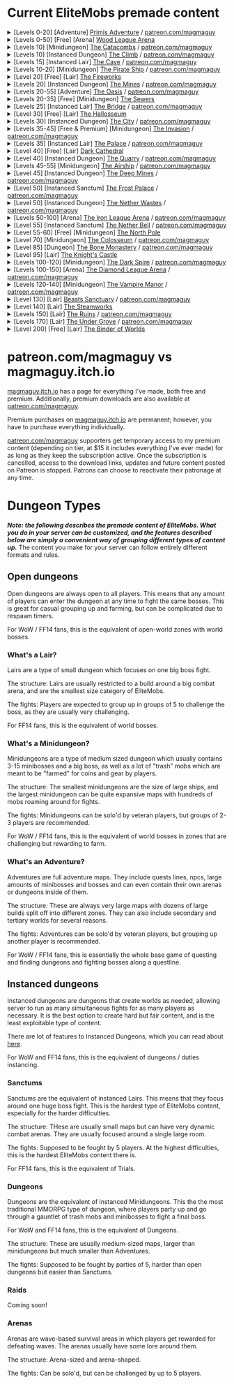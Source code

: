 # Current EliteMobs premade content

<details>
<summary>[Levels 0-20] [Adventure] <a href="https://magmaguy.itch.io/primis">Primis Adventure</a> / <a href="https://www.patreon.com/posts/adventure-primis-71274573">patreon.com/magmaguy</a></summary>

This expansive adventure map is packed with quests, loot, and a variety of challenging mobs, designed to immerse players in the world of EliteMobs. Through engaging gameplay, players will learn the mechanics and features of EliteMobs in an exciting and interactive way. Fans of MMORPGs will find the experience familiar and captivating, with elements reminiscent of their favorite MMOs.
  
<pre>
EliteMobs Info: 
Recommended Level[s]: 0 - 20- Solo-able content 
Bosses: 957 Regional [200 Unique + Reinforcements + Phases + Transitive Blocks] 
Custom Models: 11 (a few currently unimplemented, WIP)
Unique Items: 153
Treasure Chests: 25 unique
Quests: 98
NPCs: 255 unique
1 Arena
Difficulty: Two players recommended
Map type: World
Encounter Type: Adventure 
Compatibility: 
Minecraft Version: 1.18.1+ 
EliteMobs Version: 8.0.3+ Credits: 69OzCanOfBepis, MagmaGuy, Matevagyok, Dalio, FrostCone
</pre>
</details>

<details>
<summary>[Levels 0-50] [Free] [Arena] <a href="https://magmaguy.itch.io/em-free-content">Wood League Arena</a></summary>

Note: The Wood League Arena is almost entirely in the default EliteMobs plugin, you just need to download the free Adventurer's Guild Hub from [magmaguy.itch.io](https://magmaguy.itch.io/em-free-content) to get the build!

<pre>
EliteMobs Info: 
Recommended Level[s]: 0 - 50- Solo-able content 
Bosses: 91 unique bosses
Unique Items: 27
Waves: 50
Compatibility: 
Minecraft Version: 1.18.1+ 
EliteMobs Version: 8.0.3+ Credits: 69OzCanOfBepis, MagmaGuy, Realm of Lotheridon
</pre>
</details>

<details>
<summary>[Levels 10] [Minidungeon] <a href="https://magmaguy.itch.io/elitemobs-catacombs">The Catacombs</a> / <a href="https://www.patreon.com/posts/lair-catacombs-62463772">patreon.com/magmaguy</a></summary>

As of EliteMobs 9.0.0 this dungeon has been converted to a world dungeon!
  
<pre>
EliteMobs Info:
Recommended Level[s]: 10 - Group content
Bosses: 4 Regional [6 Unique + Reinforcements + Treasure]
Unique Items: 6
Treasure Chests: 1
Difficulty: Easy
Map Type: World (Used to be Schematic)
Encounter Type: Lair
Compatibility:
Minecraft Version: 1.16.5+
EliteMobs Version: 7.3.13+
Credits: Realm of Lotheridon & MagmaGuy
</pre>
</details>

<details>
<summary>[Levels 10] [Instanced Dungeon] <a href="https://magmaguy.itch.io/elitemobs-theclimb">The Climb</a> / <a href="https://www.patreon.com/magmaguy">patreon.com/magmaguy</a></summary>

This dungeon is part of the Story Mode Dungeon series. Players can embark on quests that weave a continuous narrative through the dungeons, offering a cohesive and immersive storyline. Undead have emerged from the mountain mines and launched a ruthless assault on a peaceful village!
  
<pre>
EliteMobs Info:
Recommended Level[s]: 10 - Group content
More info coming soon.
</pre>
</details>

<details>
<summary>[Levels 15] [Instanced Lair] <a href="https://magmaguy.itch.io/elitemobs-thecave">The Cave</a> / <a href="https://www.patreon.com/magmaguy">patreon.com/magmaguy</a></summary>

This dungeon is part of the Story Mode Dungeon series. Players can embark on quests that weave a continuous narrative through the dungeons, offering a cohesive and immersive storyline. A formidable creation of magma and flame bars the entrance to the mountain mines!
  
<pre>
EliteMobs Info:
Recommended Level[s]: 15 - Group content
More info coming soon.
</pre>
</details>

<details>
<summary>[Levels 10-20] [Minidungeon] <a href="https://magmaguy.itch.io/elitemobs-pirate-ship">The Pirate Ship</a> / <a href="https://www.patreon.com/posts/minidungeon-ship-62464429">patreon.com/magmaguy</a></summary>

As of EliteMobs 9.0.0 this dungeon has been converted to a world dungeon!
  
<pre>
EliteMobs Info:
Recommended Level[s]: 10-20 - Solo / duo content
Bosses: 28 Regional [15 Unique + Reinforcements + Phases]
Unique Items: 36
Difficulty: Medium
Map type: World (Used to be Schematic)
Encounter Type: Minidungeon
Compatibility:
Minecraft Version: 1.16.5+
EliteMobs Version: 7.3.13+
Credits: 69OzCanOfBepis, MagmaGuy
</pre>
</details>

<details>
<summary>[Level 20] [Free] [Lair] <a href="https://magmaguy.itch.io/em-free-content">The Fireworks</a></summary>
<pre>
EliteMobs Info:
Recommended Level[s]: 20 - Group content 
Bosses: 1 Regional [5 Unique + Reinforcements + Phases]
Custom Items: 3
Difficulty: Hard
Map Type: World 
Encounter Type: Lair 
Compatibility: Minecraft Version: 1.16.5+ 
EliteMobs Version: 7.3.13+ 
Credits: MagmaGuy
</pre>
</details>

<details>
<summary>[Levels 20] [Instanced Dungeon] <a href="https://magmaguy.itch.io/elitemobs-themines">The Mines</a> / <a href="https://www.patreon.com/magmaguy">patreon.com/magmaguy</a></summary>

This dungeon is part of the Story Mode Dungeon series. Players can embark on quests that weave a continuous narrative through the dungeons, offering a cohesive and immersive storyline. Descend into the mountain mines to uncover the source of the undead horde and the mysterious force driving them.
  
<pre>
EliteMobs Info:
Recommended Level[s]: 20 - Group content
More info coming soon.
</pre>
</details>

<details>
<summary>[Levels 20-55] [Adventure] <a href="https://magmaguy.itch.io/elitemobs-oasis">The Oasis</a> / <a href="https://www.patreon.com/posts/adventure-oasis-62464668">patreon.com/magmaguy</a></summary>

For players who have completed the Primis Adventure map, The Oasis is the perfect next step in their journey. It offers even more challenging mobs, a plethora of quests, and an abundance of awesome loot to discover!
  
<pre>
EliteMobs Info:
Recommended Level[s]: 20 - 55- Solo-able content
Bosses: 1495 Regional [96 Unique + Reinforcements + Phases + Transitive Blocks]
Unique Items: 62
Treasure Chests: 23 unique
Difficulty: Solo-able
Map type: World
Encounter Type: Adventure
Compatibility:
Minecraft Version: 1.16.5+
EliteMobs Version: 7.3.13+
Credits: 69OzCanOfBepis, MagmaGuy
</pre>
</details>

<details>
<summary>[Levels 20-35] [Free] [Minidungeon] <a href="https://magmaguy.itch.io/em-free-content">The Sewers</a></summary>
<pre>
EliteMobs Info:
Recommended Level[s]: 20 - 35 - Solo / duo content
Bosses: 280 Regional [29 Unique + Reinforcements + Treasure]
Unique Items: 10
Treasure Chests: 2 unique
Difficulty: Medium
Map Type: World
Encounter Type: Mini-Dungeon
Compatibility:
Minecraft Version: 1.16.5+
EliteMobs Version: 7.3.13+
Credits: 69OzCanOfBepis, MagmaGuy
</pre>
</details>

<details>
<summary>[Levels 25] [Instanced Lair] <a href="https://magmaguy.itch.io/elitemobs-thebridge">The Bridge</a> / <a href="https://www.patreon.com/magmaguy">patreon.com/magmaguy</a></summary>

This dungeon is part of the Story Mode Dungeon series. Players can embark on quests that weave a continuous narrative through the dungeons, offering a cohesive and immersive storyline. Beyond the mountain mines lies an ancient dwarven underground city. However, before reaching it, a formidable construct—a guardian that has protected a bridge for centuries—stands in the way.
  
<pre>
EliteMobs Info:
Recommended Level[s]: 25 - Group content
More info coming soon.
</pre>
</details>

<details>
<summary>[Level 30] [Free] [Lair] <a href="https://magmaguy.itch.io/em-free-content">The Hallosseum</a></summary>
<pre>
EliteMobs Info:
Recommended Level[s]: 30 - Group content
Bosses: 1 Regional [12 Unique + Reinforcements + Phases]
Unique Items: 5
Difficulty: Hard
Map Type: World
Encounter Type: Lair
Compatibility:
Minecraft Version: 1.16.5+
EliteMobs Version: 7.3.13+
Credits: 69OzCanOfBepis, MagmaGuy
</pre>
</details>

<details>
<summary>[Levels 30] [Instanced Dungeon] <a href="https://magmaguy.itch.io/elitemobs-thebridge">The City</a> / <a href="https://www.patreon.com/magmaguy">patreon.com/magmaguy</a></summary>

This dungeon is part of the Story Mode Dungeon series. Players can embark on quests that weave a continuous narrative through the dungeons, offering a cohesive and immersive storyline. Deep underground lies an ancient dwarven city, its once-dwarven inhabitants now shambling through the streets, driven mad by an unknown force. They have been granted eternal life, yet they are not undead. What lies behind this unsettling phenomenon?
  
<pre>
EliteMobs Info:
Recommended Level[s]: 30 - Group content
More info coming soon.
</pre>
</details>

<details>
<summary>[Levels 35-45] [Free & Premium] [Minidungeon] <a href="https://magmaguy.itch.io/the-invasion">The Invasion</a> / <a href="https://www.patreon.com/posts/minidungeon-62491284">patreon.com/magmaguy</a></summary>

As of EliteMobs 9.0.0 this dungeon has been converted to a world dungeon!
  
<pre>
EliteMobs Info (Premium version): 
Recommended Level[s]: 35 - 45 
Bosses: 141 Regional [39 Unique + Reinforcements + Treasure Chests] 
Unique Items: 13 
Difficulty: Medium 
Map type: World (Used to be Schematic)
Type: Mini-Dungeon 
Compatibility: Minecraft Version: 1.17.1+ 
EliteMobs Version: 7.3.13+ 
Credits: 69OzCanOfBepis, MagmaGuy
</pre>
</details>

<details>
<summary>[Levels 35] [Instanced Lair] <a href="https://magmaguy.itch.io/elitemobs-thepalace">The Palace</a> / <a href="https://www.patreon.com/magmaguy">patreon.com/magmaguy</a></summary>

This dungeon is part of the Story Mode Dungeon series. Players can embark on quests that weave a continuous narrative through the dungeons, offering a cohesive and immersive storyline. Deep within the dwarven city, within the palace, resides its mad monarch. Dark and unnatural power emanates from the monarch, accompanied by faint, eerie chimes echoing through the halls.
  
<pre>
EliteMobs Info:
Recommended Level[s]: 35 - Group content
More info coming soon.
</pre>
</details>

<details>
<summary>[Level 40] [Free] [Lair] <a href="https://magmaguy.itch.io/em-free-content">Dark Cathedral</a></summary>

As of EliteMobs 9.0.0 this dungeon has been converted to a world dungeon!
  
<pre>
EliteMobs Info: 
Recommended Level[s]: 40 - Group content 
Bosses: 1 Regional [2 Unique + Reinforcements] 
Unique Items: 1 Difficulty: Hard 
Map Type: World (Used to be Schematic)
Encounter Type: Lair 
Compatibility: 
Minecraft Version: 1.16.5+ 
EliteMobs Version: 7.3.13+ 
Credits: 69OzCanOfBepis, MagmaGuy
</pre>
</details>

<details>
<summary>[Level 40] [Instanced Dungeon] <a href="https://magmaguy.itch.io/elitemobs-thequarry">The Quarry</a> / <a href="https://www.patreon.com/magmaguy">patreon.com/magmaguy</a></summary>

This dungeon is part of the Story Mode Dungeon series. Players can embark on quests that weave a continuous narrative through the dungeons, offering a cohesive and immersive storyline. Amidst abundant ores and countless gems, the dwarves have delved deep into the earth in search of riches. Ride the lift down to explore how far this quarry extends and where it leads. Beware of the mad dwarven diggers, miners, and royal spellcasters who still wander these depths.
  
<pre>
EliteMobs Info:
Recommended Level[s]: 40 - Group content
More info coming soon.
</pre>
</details>

<details>
<summary>[Levels 45-55] [Minidungeon] <a href="https://magmaguy.itch.io/elitemobs-airship">The Airship</a> / <a href="https://www.patreon.com/posts/minidungeon-62491142">patreon.com/magmaguy</a></summary>

As of EliteMobs 9.0.0 this dungeon has been converted to a world dungeon!
  
<pre>
EliteMobs Info:
Recommended Level[s]: 45 - 55
Bosses: 67 Regional [13 Unique + Reinforcements]
Unique Items: 15
Difficulty: Medium
Map type: World (Used to be Schematic)
Encounter Type: Mini-Dungeon
Compatibility:
Minecraft Version: 1.16.5+
EliteMobs Version: 7.3.13+
Credits: Realm of Lotheridon, 69OzCanOfBepis
</pre>
</details>

<details>
<summary>[Level 45] [Instanced Dungeon] <a href="https://magmaguy.itch.io/elitemobs-thedeepmines">The Deep Mines</a> / <a href="https://www.patreon.com/magmaguy">patreon.com/magmaguy</a></summary>

This dungeon is part of the Story Mode Dungeon series. Players can embark on quests that weave a continuous narrative through the dungeons, offering a cohesive and immersive storyline. The quarry lift reaches its limit, but beyond lies the deep mines where the dwarves' greed has led them. These mines stretch into the Nether itself, where a powerful entity from the Nether realm prowls in the shadows.
  
<pre>
EliteMobs Info:
Recommended Level[s]: 45 - Group content
More info coming soon.
</pre>
</details>

<details>
<summary>[Level 50] [Instanced Sanctum] <a href="https://magmaguy.itch.io/frost-palace-sanctum">The Frost Palace</a> / <a href="https://www.patreon.com/posts/72982655">patreon.com/magmaguy</a></summary>

A perfect challenge for a group of players eager to test their skills, wit, and any EliteMobs knowledge they have acquired.
A boss fight that will not be easy to forget!
  
<pre>
EliteMobs Info:
Recommended Level[s]: 50
Bosses: 1 Regional [11 Unique + Reinforcements + Phases]
Unique Items: 36
Unique powers: 6
Custom Models: 5 (3 bosses, 2 items)
Difficulty: Normal + Hard + Mythic
Map Type: World
Encounter Type: Sanctum
Compatibility:  Minecraft Version: 1.18.2+
EliteMobs Version: 8.3.1+
Credits: Dalio - Map, Agnet75 - Music, MagmaGuy
</pre>
</details>

<details>
<summary>[Level 50] [Instanced Dungeon] <a href="https://magmaguy.itch.io/elitemobs-thenetherwastes">The Nether Wastes</a> / <a href="https://www.patreon.com/magmaguy">patreon.com/magmaguy</a></summary>

This dungeon is part of the Story Mode Dungeon series. Players can embark on quests that weave a continuous narrative through the dungeons, offering a cohesive and immersive storyline. In the Nether Wastes, an unfamiliar realm to all, unknown nether creatures roam its desolate paths. From its heart, a haunting resonance echoes, punctuated by the eerie chime of a bell—an unnatural sound that unsettles all who hear it.
  
<pre>
EliteMobs Info:
Recommended Level[s]: 50 - Group content
More info coming soon.
</pre>
</details>

<details>
<summary>[Levels 50-100] [Arena] <a href="https://magmaguy.itch.io/arena-iron-league-arena">The Iron League Arena</a> / <a href="https://www.patreon.com/posts/arena-iron-arena-76940965">patreon.com/magmaguy</a></summary>
<pre>
EliteMobs Info:
Recommended Level[s]: 50 - 100- Group recommended
Bosses: 91 Unique
Unique Items: 27 
Difficulty: Hard
Map type: World
Encounter Type: Arena
Compatibility: Minecraft Version: 1.18.2+ 
EliteMobs Version: 8.3.8+
Credits: Frostcone, MagmaGuy, Delio
</pre>
</details>

<details>
<summary>[Level 55] [Instanced Sanctum] <a href="https://magmaguy.itch.io/elitemobs-thenetherbell">The Nether Bell</a> / <a href="https://www.patreon.com/magmaguy">patreon.com/magmaguy</a></summary>

This dungeon is part of the Story Mode Dungeon series. Players can embark on quests that weave a continuous narrative through the dungeons, offering a cohesive and immersive storyline. Deep in the Nether, where no one should tread, lies a haunting scene of death and decay. Creatures from the void, unimaginable even in nightmares, prowl these forsaken lands. At the heart of this desolation stands a grotesque creation—born from the collapsing energies of the Nether over centuries—an abomination known as the Void Bell. Its incessant ringing and chimes weave a sinister promise into the minds of those who hear it, tempting them with unimaginable riches and powers. Its resonation echoes deep within, a haunting presence that refuses to be shaken.
  
<pre>
EliteMobs Info: 
Recommended Level[s]: 55 - Group recommended 
Bosses: 27 Unique 
Unique Items: 30 (coming soon)
Custom powers: 15 (more coming soon)
Difficulty: 3 different difficulties: Normal, Hard and Mythic!
Map type: Instanced World 
Encounter Type: Sanctum
Compatibility: 
Minecraft Version: 1.21+   
EliteMobs Version: 9.0.2+ 
Credits: Frostcone, MagmaGuy, Dali_
</pre>
</details>

<details>
<summary>[Level 55-60] [Free] [Minidungeon] <a href="https://magmaguy.itch.io/em-free-content">The North Pole</a></summary>

A perfect dungeon to add to your server for the holiday season, capturing the winter spirit and getting everyone in the festive mood.
  
<pre>
EliteMobs Info:
Recommended Level[s]: 55 - 60 - Solo / duo content
Bosses: 47 Regional [8 Unique + Reinforcements + Phases + Treasure]
Unique Items: 7
Difficulty: Medium
Map Type: World
Encounter Type: Mini-Dungeon
Compatibility:
Minecraft Version: 1.16.5+
EliteMobs Version: 7.3.0+
Credits: 69OzCanOfBepis, MagmaGuy
</pre>
</details>

<details>
<summary>[Level 70] [Minidungeon] <a href="https://magmaguy.itch.io/elitemobs-colosseum">The Colosseum</a> / <a href="https://www.patreon.com/posts/lair-colosseum-62465500">patreon.com/magmaguy</a></summary>

As of EliteMobs 9.0.0 this dungeon has been converted to a world dungeon!
  
<pre>
Recommended Level[s]: 70 - Group content 
Bosses: 10 Regional [7 Unique + Reinforcements + Phases] 
Unique Items: 3 
Difficulty: Hard 
Map Type: World (Used to be Schematic) 
Encounter Type: Lair 
Compatibility: 
Minecraft Version: 1.16.5+ 
EliteMobs Version: 7.3.13+ 
Credits: Maldini & MagmaGuy
</pre>
</details>

<details>
<summary>[Level 85] [Dungeon] <a href="https://magmaguy.itch.io/dungeon-bone-monastery">The Bone Monastery</a> / <a href="https://www.patreon.com/posts/dungeon-bone-76941562">patreon.com/magmaguy</a></summary>

Something terrible is happening at the monastery. The monks have been driven away, and there are rumors of ruthless undead and skeletons roaming the grounds!
  
<pre>
EliteMobs Info: 
Recommended Level[s]: 85
Bosses: 29 Unique
Unique Items: 87 
Difficulty: Hard 
Map type: World
Encounter Type: Dungeon 
Compatibility: Minecraft Version: 1.18.2+ 
EliteMobs Version: 8.3.8+ 
Credits: Matevagyok, 69OzCanOfBepis, MagmaGuy
</pre>
</details>

<details>
<summary>[Level 95] [Lair] <a href="#">The Knight's Castle</a></summary>

Do you dare challenge the knights and their ancient leader, Charlemagne?
  
<pre>
EliteMobs Info:
Recommended Level[s]: 95
Bosses: 15 Regional [12 Unique + Reinforcements + Phases]  
Unique Items: 6 
Difficulty: Hard  
Map Type: World  
Encounter Type: Lair
Compatibility:  
Minecraft Version: 1.18.2+  
EliteMobs Version: 8.3.8+  
Credits: MagmaGuy, FrostCone, Matevagyok
</pre>
</details>

<details>
<summary>[Levels 100-120] [Minidungeon] <a href="https://magmaguy.itch.io/elitemobs-the-dark-spire">The Dark Spire</a> / <a href="https://www.patreon.com/posts/minidungeon-dark-62465765">patreon.com/magmaguy</a></summary>

The Dark Spire awaits deep within the Nether. These fiends are no ordinary Nether mobs—be cautious!
  
<pre>
EliteMobs Info: 
Recommended Level[s]: 100 - 120 
Bosses: 184 Regional [27 Unique + Reinforcements + Phases + Treasure] 
Unique Items: 12 
Treasure Chests: 17 unique 
Difficulty: Hard 
Map Type: World 
Encounter Type: Mini-Dungeon 
Compatibility: 
Minecraft Version: 1.16.5+ 
EliteMobs Version: 7.3.13+ 
Credits: 69OzCanOfBepis
</pre>
</details>

<details>
<summary>[Levels 100-150] [Arena] <a href="https://magmaguy.itch.io/elitemobs-diamondarena">The Diamond League Arena</a> / <a href="https://www.patreon.com/posts/lair-catacombs-62463772">patreon.com/magmaguy</a></summary>
<pre>
EliteMobs Info:
Recommended Level[s]: 100-150 - Group content
More info coming soon.
</pre>
</details>

<details>
<summary>[Levels 120-140] [Minidungeon] <a href="https://magmaguy.itch.io/the-vampire-manor">The Vampire Manor</a> / <a href="https://www.patreon.com/posts/minidungeon-62465872">patreon.com/magmaguy</a></summary>

As of EliteMobs 9.0.0 this dungeon has been converted to a world dungeon!
  
<pre>
EliteMobs Info:  
Recommended Level[s]: 120-140  
Bosses: 116 Regional [55 Unique + Reinforcements + Phases + Treasure Chests]  
Unique Items: 11  
Difficulty: Medium 
Map Type: World (Used to be Schematic)
Encounter Type: Minidungeon  
Compatibility:  
Minecraft Version: 1.17.1+  
EliteMobs Version: 7.3.13+  
Credits: 69OzCanOfBepis, MagmaGuy
</pre>
</details>

<details>
<summary>[Level 130] [Lair] <a href="https://magmaguy.itch.io/beasts-sanctuary">Beasts Sanctuary</a> / <a href="https://www.patreon.com/posts/lair-beasts-74854707">patreon.com/magmaguy</a></summary>

A monstrous beast has taken refuge in a nearby town, transforming its residents into mindless husks. Are you brave enough to confront the creature in battle and drive it away?
  
<pre>
Recommended Level[s]: 130 - Group content   
Bosses: 13 Regional [12 Unique + Reinforcements + Phases]   
Unique Items: 4 
Difficulty: Hard   
Map Type: World 
Encounter Type: Lair 
Compatibility:  Minecraft Version: 1.18.1+   
EliteMobs Version: 8.3.1+   
Credits: Frostcone
</pre>
</details>

<details>
<summary>[Level 140] [Lair] <a href="https://magmaguy.itch.io/em-free-content">The Steamworks</a></summary>

What are these creatures and what have they wrought? They have created a being of gears and metal, with a mind that can think but never feel. It perches atop the clockwork spire, awaiting the moment life will awaken its cold steel eyes.
  
<pre>
EliteMobs Info:
Recommended Level[s]: 140  
Bosses: 8 Regional [11 Unique + Reinforcements + Phases]  
Unique Items: 7 
Difficulty: Hard  
Map Type: World  
Encounter Type: Lair  
Compatibility:  
Minecraft Version: 1.18.2+  
EliteMobs Version: 8.3.8+  
Credits: MagmaGuy, FrostCone
</pre>
</details>

<details>
<summary>[Levels 150] [Lair] <a href="https://magmaguy.itch.io/the-ruins">The Ruins</a> / <a href="https://www.patreon.com/posts/lair-ruins-62465993">patreon.com/magmaguy</a></summary>

As of EliteMobs 9.0.0 this dungeon has been converted to a world dungeon!
  
<pre>
EliteMobs Info:
Recommended Level[s]: 150
Bosses: 1 Regional [3 Unique + Reinforcements + Phases]
Unique Items: 1
Difficulty: Very Hard
Map Type: World (Used to be Schematic)
Encounter Type: Lair
Compatibility:
Minecraft Version: 1.17.1+
EliteMobs Version: 7.3.6+
</pre>
</details>

<details>
<summary>[Levels 170] [Lair] <a href="https://magmaguy.itch.io/under-grove">The Under Grove</a> / <a href="https://www.patreon.com/posts/lair-under-grove-74854772">patreon.com/magmaguy</a></summary>

Something has gone terribly wrong in this once-friendly grove. A powerful being has taken residence, nursing a grudge that seems beyond any hope of healing.
  
<pre>
Recommended Level[s]: 170 - Group content  
Bosses: 25 Regional [7 Unique + Reinforcements + Phases]  
Unique Items: 4
Difficulty: Hard  
Map Type: World
Encounter Type: Lair
Compatibility:  Minecraft Version: 1.18.1+  
EliteMobs Version: 8.3.1+  
Credits: Frostcone
</pre>
</details>

<details>
<summary>[Level 200] [Free] [Lair] <a href="https://magmaguy.itch.io/em-free-content">The Binder of Worlds</a></summary>

The ultimate test, the ultimate lair: a boss unlike any seen before, untouched by weapons, impervious to armor. Its wings command the wind, its breath darkens the abyss, and its claws cleave mountains. Can the players summon the courage to confront this ancient, fearsome dark dragon in battle? After conquering all else in EliteMobs, the final challenge awaits!
  
<pre>
EliteMobs Info: 
Recommended Level[s]: 200 
Bosses: 1 Regional [17 Unique + Reinforcements + Phases] 
Unique Items: 1 
Difficulty: Hard 
Map Type: World 
Encounter Type: Lair 
Compatibility: 
Minecraft Version: 1.16.5+ 
EliteMobs Version: 7.3.13+ 
Credits: 69OzCanOfBepis, MagmaGuy
</pre>
</details>

# patreon.com/magmaguy vs magmaguy.itch.io

[magmaguy.itch.io](https://magmaguy.itch.io/) has a page for everything I've made, both free and premium. Additionally, premium downloads are also available at [patreon.com/magmaguy](https://www.patreon.com/magmaguy).

Premium purchases on [magmaguy.itch.io](https://magmaguy.itch.io/) are permanent; however, you have to purchase everything individually.

[patreon.com/magmaguy](https://www.patreon.com/magmaguy) supporters get temporary access to my premium content (depending on tier, at $15 it includes everything I've ever made) for as long as they keep the subscription active. Once the subscription is cancelled, access to the download links, updates and future content posted on Patreon is stopped. Patrons can choose to reactivate their patronage at any time.

# Dungeon Types

***Note: the following describes the premade content of EliteMobs. What you do in your server can be customized, and the features described below are simply a convenient way of grouping different types of content up.*** The content you make for your server can follow entirely different formats and rules.

## Open dungeons

Open dungeons are always open to all players. This means that any amount of players can enter the dungeon at any time to fight the same bosses. This is great for casual grouping up and farming, but can be complicated due to respawn timers.

For WoW / FF14 fans, this is the equivalent of open-world zones with world bosses.

### What's a Lair?
Lairs are a type of small dungeon which focuses on one big boss fight.

The structure: Lairs are usually restricted to a build around a big combat arena, and are the smallest size category of EliteMobs.

The fights: Players are expected to group up in groups of 5 to challenge the boss, as they are usually very challenging.

For FF14 fans, this is the equivalent of world bosses.

### What's a Minidungeon?
Minidungeons are a type of medium sized dungeon which usually contains 3-15 minibosses and a big boss, as well as a lot of "trash" mobs which are meant to be "farmed" for coins and gear by players.

The structure: The smallest minidungeons are the size of large ships, and the largest minidungeon can be quite expansive maps with hundreds of mobs roaming around for fights.

The fights: Minidungeons can be solo'd by veteran players, but groups of 2-3 players are recommended.

For WoW / FF14 fans, this is the equivalent of world bosses in zones that are challenging but rewarding to farm.

### What's an Adventure?
Adventures are full adventure maps. They include quests lines, npcs, large amounts of minibosses and bosses and can even contain their own arenas or dungeons inside of them.

The structure: These are always very large maps with dozens of large builds split off into different zones. They can also include secondary and tertiary worlds for several reasons.

The fights: Adventures can be solo'd by veteran players, but grouping up another player is recommended.

For WoW / FF14 fans, this is essentially the whole base game of questing and finding dungeons and fighting bosses along a questline.

## Instanced dungeons

Instanced dungeons are dungeons that create worlds as needed, allowing server to run as many simultaneous fights for as many players as necessary. It is the best option to create hard but fair content, and is the least exploitable type of content.

There are lot of features to Instanced Dungeons, which you can read about [here]($language$/elitemobs/instanced_dungeon_difficulty.md&section=how-it-works).

For WoW and FF14 fans, this is the equivalent of dungeons / duties instancing.

### Sanctums
Sanctums are the equivalent of instanced Lairs. This means that they focus around one huge boss fight. This is the hardest type of EliteMobs content, especially for the harder difficulties.

The structure: THese are usually small maps but can have very dynamic combat arenas. They are usually focused around a single large room.

The fights: Supposed to be fought by 5 players. At the highest difficulties, this is the hardest EliteMobs content there is.

For FF14 fans, this is the equivalent of Trials.

### Dungeons
Dungeons are the equivalent of instanced Minidungeons. This the the most traditional MMORPG type of dungeon, where players party up and go through a gauntlet of trash mobs and minibosses to fight a final boss.

For WoW and FF14 fans, this is the equivalent of Dungeons.

The structure: These are usually medium-sized maps, larger than minidungeons but much smaller than Adventures.

The fights: Supposed to be fought by parties of 5, harder than open dungeons but easier than Sanctums.

### Raids

Coming soon!

### Arenas

Arenas are wave-based survival areas in which players get rewarded for defeating waves. The arenas usually have some lore around them.

The structure: Arena-sized and arena-shaped.

The fights: Can be solo'd, but can be challenged by up to 5 players.
